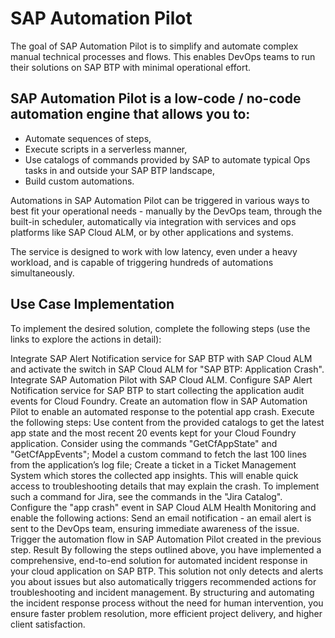 # SAP Automation Pilot
The goal of SAP Automation Pilot is to simplify and automate complex manual technical processes and flows. This enables DevOps teams to run their solutions on SAP BTP with minimal operational effort.

## SAP Automation Pilot is a low-code / no-code automation engine that allows you to:
- Automate sequences of steps,
- Execute scripts in a serverless manner,
- Use catalogs of commands provided by SAP to automate typical Ops tasks in and outside your SAP BTP landscape,
- Build custom automations.

Automations in SAP Automation Pilot can be triggered in various ways to best fit your operational needs - manually by the DevOps team, through the built-in scheduler, automatically via integration with services and ops platforms like SAP Cloud ALM, or by other applications and systems.

The service is designed to work with low latency, even under a heavy workload, and is capable of triggering hundreds of automations simultaneously.

## Use Case Implementation
To implement the desired solution, complete the following steps (use the links to explore the actions in detail):

Integrate SAP Alert Notification service for SAP BTP with SAP Cloud ALM and activate the switch in SAP Cloud ALM for "SAP BTP: Application Crash".
Integrate SAP Automation Pilot with SAP Cloud ALM.
Configure SAP Alert Notification service for SAP BTP to start collecting the application audit events for Cloud Foundry.
Create an automation flow in SAP Automation Pilot to enable an automated response to the potential app crash. Execute the following steps:
Use content from the provided catalogs to get the latest app state and the most recent 20 events kept for your Cloud Foundry application. Consider using the commands "GetCfAppState" and "GetCfAppEvents";
Model a custom command to fetch the last 100 lines from the application’s log file;
Create a ticket in a Ticket Management System which stores the collected app insights. This will enable quick access to troubleshooting details that may explain the crash. To implement such a command for Jira, see the commands in the "Jira Catalog".
Configure the "app crash" event in SAP Cloud ALM Health Monitoring and enable the following actions:
Send an email notification - an email alert is sent to the DevOps team, ensuring immediate awareness of the issue.
Trigger the automation flow in SAP Automation Pilot created in the previous step.
Result
By following the steps outlined above, you have implemented a comprehensive, end-to-end solution for automated incident response in your cloud application on SAP BTP. This solution not only detects and alerts you about issues but also automatically triggers recommended actions for troubleshooting and incident management. By structuring and automating the incident response process without the need for human intervention, you ensure faster problem resolution, more efficient project delivery, and higher client satisfaction.
